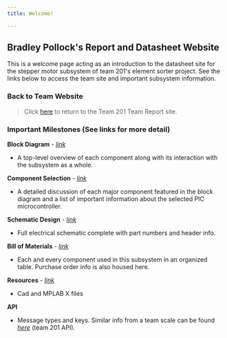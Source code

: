 ```yaml
---
title: Welcome!

---
```


## Bradley Pollock's Report and Datasheet Website

This is a welcome page acting as an introduction to the datasheet site for the stepper motor subsystem of team 201's element sorter project. See the links below to access the team site and important subsystem information.

### **Back to Team Website**
>Click [here](https://asu-egr314-2025-s-201.github.io/) to return to the Team 201 Team Report site.

### Important Milestones (See links for more detail)

**Block Diagram** - [*link*](https://bradpollock.github.io/Block-Diagram/)

- A top-level overview of each component along with its interaction with the subsystem as a whole.

**Component Selection** - [*link*](https://bradpollock.github.io/Component-Selection/Component-Selection-Process/)

- A detailed discussion of each major component featured in the block diagram and a list of important information about the selected PIC microcontroller.

**Schematic Design** - [*link*](https://bradpollock.github.io/Schematic-Design/Schematic-Design/)

- Full electrical schematic complete with part numbers and header info.

**Bill of Materials** - [*link*](https://bradpollock.github.io/Bill-of-Materials/Bill-of-Materials/)

- Each and every component used in this subsystem in an organized table. Purchase order info is also housed here.

**Resources** - [*link*](https://bradpollock.github.io/Resources/)

- Cad and MPLAB X files

**API**

- Message types and keys. Similar info from a team scale can be found [*here*](https://asu-egr314-2025-s-201.github.io/04-Block%20Diagram%2C%20Process%20Diagram%2C%20and%20Message%20Structure/) (team 201 API).


